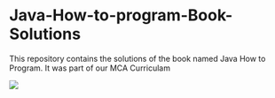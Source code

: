 # Java-How-to-program-Book-Solutions
This repository contains the solutions of the book named Java How to Program. It was part of our MCA Curriculam

<img src="https://images-na.ssl-images-amazon.com/images/I/415zqVKcRIL._SX379_BO1,204,203,200_.jpg" />
